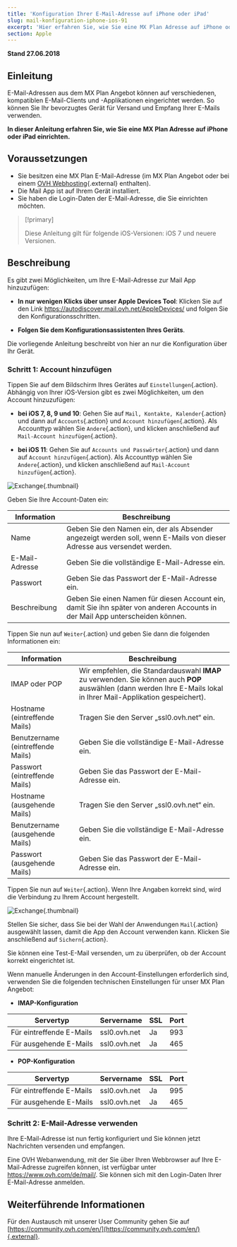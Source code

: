 ```yaml
---
title: 'Konfiguration Ihrer E-Mail-Adresse auf iPhone oder iPad'
slug: mail-konfiguration-iphone-ios-91
excerpt: 'Hier erfahren Sie, wie Sie eine MX Plan Adresse auf iPhone oder iPad einrichten.'
section: Apple
---
```


**Stand 27.06.2018**

## Einleitung

E-Mail-Adressen aus dem MX Plan Angebot können auf verschiedenen, kompatiblen E-Mail-Clients und -Applikationen eingerichtet werden. So können Sie Ihr bevorzugtes Gerät für Versand und Empfang Ihrer E-Mails verwenden.

**In dieser Anleitung erfahren Sie, wie Sie eine MX Plan Adresse auf iPhone oder iPad einrichten.**

## Voraussetzungen

- Sie besitzen eine MX Plan E-Mail-Adresse (im MX Plan Angebot oder bei einem [OVH Webhosting](https://www.ovh.de/hosting/){.external} enthalten).
- Die Mail App ist auf Ihrem Gerät installiert.
- Sie haben die Login-Daten der E-Mail-Adresse, die Sie einrichten möchten.

> [!primary]
>
> Diese Anleitung gilt für folgende iOS-Versionen: iOS 7 und neuere Versionen.
>

## Beschreibung

Es gibt zwei Möglichkeiten, um Ihre E-Mail-Adresse zur Mail App hinzuzufügen:

- **In nur wenigen Klicks über unser Apple Devices Tool**: Klicken Sie auf den Link <https://autodiscover.mail.ovh.net/AppleDevices/> und folgen Sie den Konfigurationsschritten.

- **Folgen Sie dem Konfigurationsassistenten Ihres Geräts**.

Die vorliegende Anleitung beschreibt von hier an nur die Konfiguration über Ihr Gerät.

### Schritt 1: Account hinzufügen

Tippen Sie auf dem Bildschirm Ihres Gerätes auf `Einstellungen`{.action}. Abhängig von Ihrer iOS-Version gibt es zwei Möglichkeiten, um den Account hinzuzufügen:

- **bei iOS 7, 8, 9 und 10**: Gehen Sie auf `Mail, Kontakte, Kalender`{.action} und dann auf `Accounts`{.action} und `Account hinzufügen`{.action}. Als Accounttyp wählen Sie `Andere`{.action}, und klicken anschließend auf `Mail-Account hinzufügen`{.action}.

- **bei iOS 11**: Gehen Sie auf `Accounts und Passwörter`{.action} und dann auf `Account hinzufügen`{.action}. Als Accounttyp wählen Sie `Andere`{.action}, und klicken anschließend auf `Mail-Account hinzufügen`{.action}.

![Exchange](images/configuration-mail-ios-step1.png){.thumbnail}

Geben Sie Ihre Account-Daten ein:

|Information|Beschreibung|
|---|---|
|Name|Geben Sie den Namen ein, der als Absender angezeigt werden soll, wenn E-Mails von dieser Adresse aus versendet werden.|
|E-Mail-Adresse|Geben Sie die vollständige E-Mail-Adresse ein.|
|Passwort|Geben Sie das Passwort der E-Mail-Adresse ein.|
|Beschreibung|Geben Sie einen Namen für diesen Account ein, damit Sie ihn später von anderen Accounts in der Mail App unterscheiden können.|

Tippen Sie nun auf `Weiter`{.action} und geben Sie dann die folgenden Informationen ein:

|Information|Beschreibung| 
|---|---| 
|IMAP oder POP|Wir empfehlen, die Standardauswahl **IMAP** zu verwenden. Sie können auch **POP** auswählen (dann werden Ihre E-Mails lokal in Ihrer Mail-Applikation gespeichert).|
|Hostname (eintreffende Mails)|Tragen Sie den Server „ssl0.ovh.net“ ein.|
|Benutzername (eintreffende Mails)|Geben Sie die vollständige E-Mail-Adresse ein.|
|Passwort (eintreffende Mails)|Geben Sie das Passwort der E-Mail-Adresse ein.|  
|Hostname (ausgehende Mails)|Tragen Sie den Server „ssl0.ovh.net“ ein.|
|Benutzername (ausgehende Mails)|Geben Sie die vollständige E-Mail-Adresse ein.|
|Passwort (ausgehende Mails)|Geben Sie das Passwort der E-Mail-Adresse ein.| 

Tippen Sie nun auf `Weiter`{.action}. Wenn Ihre Angaben korrekt sind, wird die Verbindung zu Ihrem Account hergestellt.

![Exchange](images/configuration-mail-ios-step2.png){.thumbnail}

Stellen Sie sicher, dass Sie bei der Wahl der Anwendungen `Mail`{.action} ausgewählt lassen, damit die App den Account verwenden kann. Klicken Sie anschließend auf `Sichern`{.action}.

Sie können eine Test-E-Mail versenden, um zu überprüfen, ob der Account korrekt eingerichtet ist.

Wenn manuelle Änderungen in den Account-Einstellungen erforderlich sind, verwenden Sie die folgenden technischen Einstellungen für unser MX Plan Angebot:

- **IMAP-Konfiguration**

|Servertyp|Servername|SSL|Port|
|---|---|---|---|
|Für eintreffende E-Mails|ssl0.ovh.net|Ja|993|
|Für ausgehende E-Mails|ssl0.ovh.net|Ja|465|

- **POP-Konfiguration**

|Servertyp|Servername|SSL|Port|
|---|---|---|---|
|Für eintreffende E-Mails|ssl0.ovh.net|Ja|995|
|Für ausgehende E-Mails|ssl0.ovh.net|Ja|465|

### Schritt 2: E-Mail-Adresse verwenden

Ihre E-Mail-Adresse ist nun fertig konfiguriert und Sie können jetzt Nachrichten versenden und empfangen.

Eine OVH Webanwendung, mit der Sie über Ihren Webbrowser auf Ihre E-Mail-Adresse zugreifen können, ist verfügbar unter <https://www.ovh.com/de/mail/>. Sie können sich mit den Login-Daten Ihrer E-Mail-Adresse anmelden.

## Weiterführende Informationen

Für den Austausch mit unserer User Community gehen Sie auf [https://community.ovh.com/en/](https://community.ovh.com/en/){.external}.